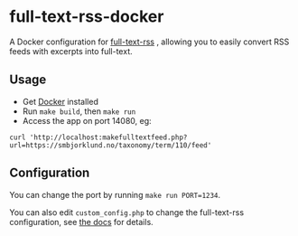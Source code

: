 full-text-rss-docker
====================

A Docker configuration for [full-text-rss](http://code.fivefilters.org/full-text-rss) , allowing you to easily convert RSS feeds with excerpts into full-text.

Usage
----
* Get [Docker](https://docs.docker.com/installation/) installed
* Run `make build`, then `make run`
* Access the app on port 14080, eg:

```curl 'http://localhost:makefulltextfeed.php?url=https://smbjorklund.no/taxonomy/term/110/feed'```

Configuration
----

You can change the port by running `make run PORT=1234`.

You can also edit `custom_config.php` to change the full-text-rss configuration, see [the docs](http://code.fivefilters.org/full-text-rss/src/master/config.php) for details.
